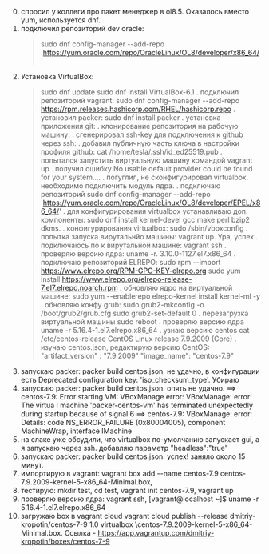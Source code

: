 0. спросил у коллеги про пакет менеджер в ol8.5. Оказалось вместо yum, используется dnf.
1. подключил репозиторий dev oracle: 
	>sudo dnf config-manager --add-repo 'https://yum.oracle.com/repo/OracleLinux/OL8/developer/x86_64/'
2. Установка VirtualBox: 
 	>sudo dnf update
 	>sudo dnf install VirtualBox-6.1
. подключил репозиторий vagrant: 
	 >sudo dnf config-manager --add-repo https://rpm.releases.hashicorp.com/RHEL/hashicorp.repo
. установил packer: 
	 >sudo dnf install packer
. установка приложения git: 
. клонирование репозитория на рабочую машину: 
. сгенерировал ssh-key для подключения к github через ssh: 
. добавил публичную часть ключа в настройки профиля github: 
	>cat /home/tesla/.ssh/id_ed25519.pub
. попытался запустить виртуальную машину командой 
	>vagrant up
. получил ошибку 
 	>No usable default provider could be found for your system.... 
. погуглил, не сконфигурировал virtualbox. необходимо подключить модуль ядра. 
. подключаю репозиторий 
 	>sudo dnf config-manager --add-repo 'https://yum.oracle.com/repo/OracleLinux/OL8/developer/EPEL/x86_64/'
. для конфигурирования virtualbox устанавливаю доп. компоненты: 
	>sudo dnf install kernel-devel gcc make perl bzip2 dkms. 
. конфигурирования virtualbox: 
	>sudo /sbin/vboxconfig
. попытка запуска вирутальнйо машины: 
	>vagrant up. 
Ура, успех
. подключаюсь по к вирутальной машине: 
	>vagrant ssh
. проверяю версию ядра: 
	>uname -r. 
	>3.10.0-1127.el7.x86_64
. подключаю репозиторий ELREPO: 
	>sudo rpm --import https://www.elrepo.org/RPM-GPG-KEY-elrepo.org
	>sudo yum install https://www.elrepo.org/elrepo-release-7.el7.elrepo.noarch.rpm
. обновляю ядро на виртуальной машине: 
	>sudo yum --enablerepo elrepo-kernel install kernel-ml -y
. обновляю конфу grub: 
	>sudo grub2-mkconfig -o /boot/grub2/grub.cfg
	>sudo grub2-set-default 0
. перезагрузка виртуальной машины 
	>sudo reboot
. проверяю версию ядра 
	>uname -r
	> 5.16.4-1.el7.elrepo.x86_64
. узнаю версию centos 
	>cat /etc/centos-release
	>CentOS Linux release 7.9.2009 (Core)
. изучаю centos.json, редактирую версию CentOS: 
	>"artifact_version" : "7.9.2009"
	>"image_name": "centos-7.9"
40. запускаю packer: packer build centos.json. не удачно, в конфигурации есть Deprecated configuration key: 'iso_checksum_type'. Убираю
41. запускаю packer: packer build centos.json. опять не удачно. 
	==> centos-7.9: Error starting VM: VBoxManage error: VBoxManage: error: The virtua
	l machine 'packer-centos-vm' has terminated unexpectedly during startup because of signal 6
	==> centos-7.9: VBoxManage: error: Details: code NS_ERROR_FAILURE (0x80004005), component MachineWrap, interface IMachine
24. на слаке уже обсудили, что virtualbox по-умолчанию запускает gui, а я запускаю через ssh. добавляю параметр "headless":"true"
25. запускаю packer: packer build centos.json. успех! заняло около 15 минут.
26. импортирую в vagrant: vagrant box add --name centos-7.9 centos-7.9.2009-kernel-5-x86_64-Minimal.box, 
27. тестирую: mkdir test, cd test, vagrant init centos-7.9, vagrant up
28. проверяю версию ядра: vagrant ssh, 
	[vagrant@localhost ~]$ uname -r
	5.16.4-1.el7.elrepo.x86_64
29. загружаю box в vagrant cloud vagrant cloud publish --release dmitriy-kropotin/centos-7-9 1.0 virtualbox \centos-7.9.2009-kernel-5-x86_64-Minimal.box. Ссылка - https://app.vagrantup.com/dmitriy-kropotin/boxes/centos-7-9
